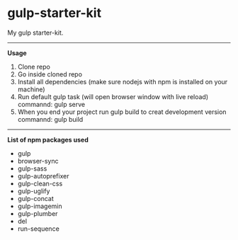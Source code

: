 # gulp-starter-kit
My gulp starter-kit.
<hr>
<b>Usage</b>
<ol>
<li>Clone repo</li>
<li>Go inside cloned repo</li>
<li> Install all dependencies (make sure nodejs with npm is installed on your machine)</li>
<li>Run default gulp task (will open browser window with live reload)</li>
commannd: gulp serve</li>
<li>When you end your project run gulp build to creat development version
commannd: gulp build</li>
</ol>
<hr>
<b>List of npm packages used</b><br>
<ul>
<li>gulp</li>
<li>browser-sync</li>
<li>gulp-sass</li>
<li>gulp-autoprefixer</li>
<li>gulp-clean-css</li>
<li>gulp-uglify</li>
<li>gulp-concat</li>
<li>gulp-imagemin</li>
<li>gulp-plumber</li>
<li>del</li>
<li>run-sequence</li>
</ul>
